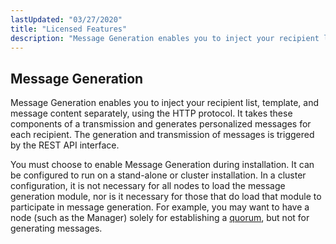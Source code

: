 ```yaml
---
lastUpdated: "03/27/2020"
title: "Licensed Features"
description: "Message Generation enables you to inject your recipient list template and message content separately using the HTTP protocol It takes these components of a transmission and generates personalized messages for each recipient The generation and transmission of messages is triggered by the REST API interface You must choose to enable..."
---
```



## <a name="licensed_features.message.generation"></a> Message Generation

Message Generation enables you to inject your recipient list, template, and message content separately, using the HTTP protocol. It takes these components of a transmission and generates personalized messages for each recipient. The generation and transmission of messages is triggered by the REST API interface.

You must choose to enable Message Generation during installation. It can be configured to run on a stand-alone or cluster installation. In a cluster configuration, it is not necessary for all nodes to load the message generation module, nor is it necessary for those that do load that module to participate in message generation. For example, you may want to have a node (such as the Manager) solely for establishing a [quorum](/momentum/4/4-glossary#gloss.quorum), but not for generating messages.